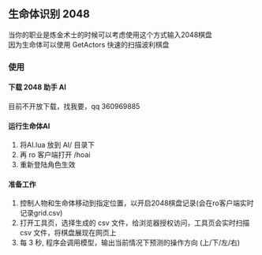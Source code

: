 ## 生命体识别 2048  

当你的职业是炼金术士的时候可以考虑使用这个方式输入2048棋盘  
因为生命体可以使用 GetActors 快速的扫描波利棋盘

### 使用

#### 下载 2048 助手 AI

目前不开放下载，找我要，qq 360969885

#### 运行生命体AI

1. 将AI.lua 放到 AI/ 目录下
2. 再 ro 客户端打开 /hoai  
3. 重新登陆角色生效  

#### 准备工作

1. 控制人物和生命体移动到指定位置，以开启2048棋盘记录(会在ro客户端实时记录grid.csv)
2. 打开工具页，选择生成的 csv 文件，给浏览器授权访问，工具页会实时扫描 csv 文件，将棋盘展现在网页上
3. 每 3 秒, 程序会调用模型，输出当前情况下预测的操作方向 (上/下/左/右)  
